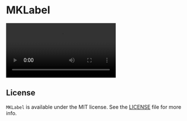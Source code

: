 # MKLabel

![Alt text for your video](https://github.com/sargismkhitaryan/MKLabel/blob/master/Screen/ScreenRecord.mov)

## License

`MKLabel` is available under the MIT license. See the [LICENSE](LICENSE) file for more info.
